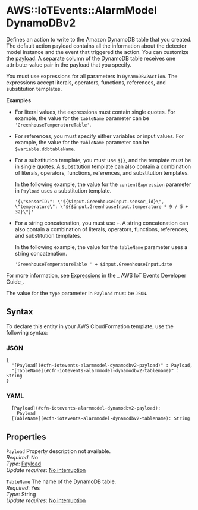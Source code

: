 # AWS::IoTEvents::AlarmModel DynamoDBv2<a name="aws-properties-iotevents-alarmmodel-dynamodbv2"></a>

Defines an action to write to the Amazon DynamoDB table that you created\. The default action payload contains all the information about the detector model instance and the event that triggered the action\. You can customize the [payload](https://docs.aws.amazon.com/iotevents/latest/apireference/API_Payload.html)\. A separate column of the DynamoDB table receives one attribute\-value pair in the payload that you specify\.

You must use expressions for all parameters in `DynamoDBv2Action`\. The expressions accept literals, operators, functions, references, and substitution templates\.

**Examples**

- For literal values, the expressions must contain single quotes\. For example, the value for the `tableName` parameter can be `'GreenhouseTemperatureTable'`\.
- For references, you must specify either variables or input values\. For example, the value for the `tableName` parameter can be `$variable.ddbtableName`\.
- For a substitution template, you must use `${}`, and the template must be in single quotes\. A substitution template can also contain a combination of literals, operators, functions, references, and substitution templates\.

  In the following example, the value for the `contentExpression` parameter in `Payload` uses a substitution template\.

  `'{\"sensorID\": \"${$input.GreenhouseInput.sensor_id}\", \"temperature\": \"${$input.GreenhouseInput.temperature * 9 / 5 + 32}\"}'`

- For a string concatenation, you must use `+`\. A string concatenation can also contain a combination of literals, operators, functions, references, and substitution templates\.

  In the following example, the value for the `tableName` parameter uses a string concatenation\.

  `'GreenhouseTemperatureTable ' + $input.GreenhouseInput.date`

For more information, see [Expressions](https://docs.aws.amazon.com/iotevents/latest/developerguide/iotevents-expressions.html) in the _ AWS IoT Events Developer Guide_\.

The value for the `type` parameter in `Payload` must be `JSON`\.

## Syntax<a name="aws-properties-iotevents-alarmmodel-dynamodbv2-syntax"></a>

To declare this entity in your AWS CloudFormation template, use the following syntax:

### JSON<a name="aws-properties-iotevents-alarmmodel-dynamodbv2-syntax.json"></a>

```
{
  "[Payload](#cfn-iotevents-alarmmodel-dynamodbv2-payload)" : Payload,
  "[TableName](#cfn-iotevents-alarmmodel-dynamodbv2-tablename)" : String
}
```

### YAML<a name="aws-properties-iotevents-alarmmodel-dynamodbv2-syntax.yaml"></a>

```
  [Payload](#cfn-iotevents-alarmmodel-dynamodbv2-payload):
    Payload
  [TableName](#cfn-iotevents-alarmmodel-dynamodbv2-tablename): String
```

## Properties<a name="aws-properties-iotevents-alarmmodel-dynamodbv2-properties"></a>

`Payload` <a name="cfn-iotevents-alarmmodel-dynamodbv2-payload"></a>
Property description not available\.  
_Required_: No  
_Type_: [Payload](aws-properties-iotevents-alarmmodel-payload.md)  
_Update requires_: [No interruption](https://docs.aws.amazon.com/AWSCloudFormation/latest/UserGuide/using-cfn-updating-stacks-update-behaviors.html#update-no-interrupt)

`TableName` <a name="cfn-iotevents-alarmmodel-dynamodbv2-tablename"></a>
The name of the DynamoDB table\.  
_Required_: Yes  
_Type_: String  
_Update requires_: [No interruption](https://docs.aws.amazon.com/AWSCloudFormation/latest/UserGuide/using-cfn-updating-stacks-update-behaviors.html#update-no-interrupt)

